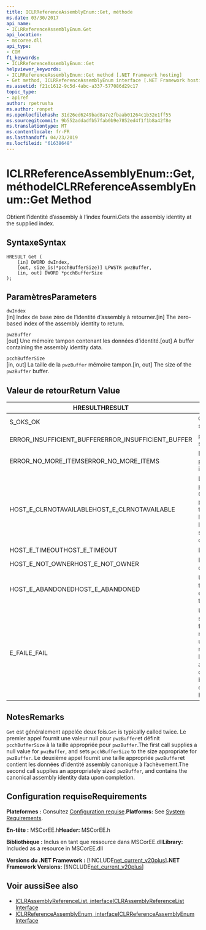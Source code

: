 ```yaml
---
title: ICLRReferenceAssemblyEnum::Get, méthode
ms.date: 03/30/2017
api_name:
- ICLRReferenceAssemblyEnum.Get
api_location:
- mscoree.dll
api_type:
- COM
f1_keywords:
- ICLRReferenceAssemblyEnum::Get
helpviewer_keywords:
- ICLRReferenceAssemblyEnum::Get method [.NET Framework hosting]
- Get method, ICLRReferenceAssemblyEnum interface [.NET Framework hosting]
ms.assetid: f21c1612-9c5d-4abc-a337-577086d29c17
topic_type:
- apiref
author: rpetrusha
ms.author: ronpet
ms.openlocfilehash: 31d26ed6249bad8a7e2fbaab01264c1b32e1ff55
ms.sourcegitcommit: 9b552addadfb57fab0b9e7852ed4f1f1b8a42f8e
ms.translationtype: MT
ms.contentlocale: fr-FR
ms.lasthandoff: 04/23/2019
ms.locfileid: "61638648"
---
```

# <a name="iclrreferenceassemblyenumget-method"></a><span data-ttu-id="15bdb-102">ICLRReferenceAssemblyEnum::Get, méthode</span><span class="sxs-lookup"><span data-stu-id="15bdb-102">ICLRReferenceAssemblyEnum::Get Method</span></span>
<span data-ttu-id="15bdb-103">Obtient l’identité d’assembly à l’index fourni.</span><span class="sxs-lookup"><span data-stu-id="15bdb-103">Gets the assembly identity at the supplied index.</span></span>  
  
## <a name="syntax"></a><span data-ttu-id="15bdb-104">Syntaxe</span><span class="sxs-lookup"><span data-stu-id="15bdb-104">Syntax</span></span>  
  
```  
HRESULT Get (  
    [in] DWORD dwIndex,  
    [out, size_is(*pcchBufferSize)] LPWSTR pwzBuffer,  
    [in, out] DWORD *pcchBufferSize  
);  
```  
  
## <a name="parameters"></a><span data-ttu-id="15bdb-105">Paramètres</span><span class="sxs-lookup"><span data-stu-id="15bdb-105">Parameters</span></span>  
 `dwIndex`  
 <span data-ttu-id="15bdb-106">[in] Index de base zéro de l’identité d’assembly à retourner.</span><span class="sxs-lookup"><span data-stu-id="15bdb-106">[in] The zero-based index of the assembly identity to return.</span></span>  
  
 `pwzBuffer`  
 <span data-ttu-id="15bdb-107">[out] Une mémoire tampon contenant les données d’identité.</span><span class="sxs-lookup"><span data-stu-id="15bdb-107">[out] A buffer containing the assembly identity data.</span></span>  
  
 `pcchBufferSize`  
 <span data-ttu-id="15bdb-108">[in, out] La taille de la `pwzBuffer` mémoire tampon.</span><span class="sxs-lookup"><span data-stu-id="15bdb-108">[in, out] The size of the `pwzBuffer` buffer.</span></span>  
  
## <a name="return-value"></a><span data-ttu-id="15bdb-109">Valeur de retour</span><span class="sxs-lookup"><span data-stu-id="15bdb-109">Return Value</span></span>  
  
|<span data-ttu-id="15bdb-110">HRESULT</span><span class="sxs-lookup"><span data-stu-id="15bdb-110">HRESULT</span></span>|<span data-ttu-id="15bdb-111">Description</span><span class="sxs-lookup"><span data-stu-id="15bdb-111">Description</span></span>|  
|-------------|-----------------|  
|<span data-ttu-id="15bdb-112">S_OK</span><span class="sxs-lookup"><span data-stu-id="15bdb-112">S_OK</span></span>|<span data-ttu-id="15bdb-113">`Get` retourné avec succès.</span><span class="sxs-lookup"><span data-stu-id="15bdb-113">`Get` returned successfully.</span></span>|  
|<span data-ttu-id="15bdb-114">ERROR_INSUFFICIENT_BUFFER</span><span class="sxs-lookup"><span data-stu-id="15bdb-114">ERROR_INSUFFICIENT_BUFFER</span></span>|<span data-ttu-id="15bdb-115">`pwzBuffer` est trop petit.</span><span class="sxs-lookup"><span data-stu-id="15bdb-115">`pwzBuffer` is too small.</span></span>|  
|<span data-ttu-id="15bdb-116">ERROR_NO_MORE_ITEMS</span><span class="sxs-lookup"><span data-stu-id="15bdb-116">ERROR_NO_MORE_ITEMS</span></span>|<span data-ttu-id="15bdb-117">L’énumération ne contient aucun élément plus.</span><span class="sxs-lookup"><span data-stu-id="15bdb-117">The enumeration contains no more items.</span></span>|  
|<span data-ttu-id="15bdb-118">HOST_E_CLRNOTAVAILABLE</span><span class="sxs-lookup"><span data-stu-id="15bdb-118">HOST_E_CLRNOTAVAILABLE</span></span>|<span data-ttu-id="15bdb-119">Le common language runtime (CLR) n’a pas été chargé dans un processus ou le CLR est dans un état dans lequel il ne peut pas exécuter le code managé ou traiter l’appel avec succès.</span><span class="sxs-lookup"><span data-stu-id="15bdb-119">The common language runtime (CLR) has not been loaded into a process, or the CLR is in a state in which it cannot run managed code or process the call successfully.</span></span>|  
|<span data-ttu-id="15bdb-120">HOST_E_TIMEOUT</span><span class="sxs-lookup"><span data-stu-id="15bdb-120">HOST_E_TIMEOUT</span></span>|<span data-ttu-id="15bdb-121">L’appel a expiré.</span><span class="sxs-lookup"><span data-stu-id="15bdb-121">The call timed out.</span></span>|  
|<span data-ttu-id="15bdb-122">HOST_E_NOT_OWNER</span><span class="sxs-lookup"><span data-stu-id="15bdb-122">HOST_E_NOT_OWNER</span></span>|<span data-ttu-id="15bdb-123">L’appelant ne possède pas le verrou.</span><span class="sxs-lookup"><span data-stu-id="15bdb-123">The caller does not own the lock.</span></span>|  
|<span data-ttu-id="15bdb-124">HOST_E_ABANDONED</span><span class="sxs-lookup"><span data-stu-id="15bdb-124">HOST_E_ABANDONED</span></span>|<span data-ttu-id="15bdb-125">Un événement a été annulé alors qu’un thread bloqué ou Fibre l’attendait.</span><span class="sxs-lookup"><span data-stu-id="15bdb-125">An event was canceled while a blocked thread or fiber was waiting on it.</span></span>|  
|<span data-ttu-id="15bdb-126">E_FAIL</span><span class="sxs-lookup"><span data-stu-id="15bdb-126">E_FAIL</span></span>|<span data-ttu-id="15bdb-127">Une défaillance catastrophique inconnue s’est produite.</span><span class="sxs-lookup"><span data-stu-id="15bdb-127">An unknown catastrophic failure occurred.</span></span> <span data-ttu-id="15bdb-128">Si une méthode retourne E_FAIL, le CLR n’est plus utilisable au sein du processus.</span><span class="sxs-lookup"><span data-stu-id="15bdb-128">If a method returns E_FAIL, the CLR is no longer usable within the process.</span></span> <span data-ttu-id="15bdb-129">Les appels suivants aux méthodes d’hébergement retournent HOST_E_CLRNOTAVAILABLE.</span><span class="sxs-lookup"><span data-stu-id="15bdb-129">Subsequent calls to hosting methods return HOST_E_CLRNOTAVAILABLE.</span></span>|  
  
## <a name="remarks"></a><span data-ttu-id="15bdb-130">Notes</span><span class="sxs-lookup"><span data-stu-id="15bdb-130">Remarks</span></span>  
 <span data-ttu-id="15bdb-131">`Get` est généralement appelée deux fois.</span><span class="sxs-lookup"><span data-stu-id="15bdb-131">`Get` is typically called twice.</span></span> <span data-ttu-id="15bdb-132">Le premier appel fournit une valeur null pour `pwzBuffer`et définit `pcchBufferSize` à la taille appropriée pour `pwzBuffer`.</span><span class="sxs-lookup"><span data-stu-id="15bdb-132">The first call supplies a null value for `pwzBuffer`, and sets `pcchBufferSize` to the size appropriate for `pwzBuffer`.</span></span> <span data-ttu-id="15bdb-133">Le deuxième appel fournit une taille appropriée `pwzBuffer`et contient les données d’identité assembly canonique à l’achèvement.</span><span class="sxs-lookup"><span data-stu-id="15bdb-133">The second call supplies an appropriately sized `pwzBuffer`, and contains the canonical assembly identity data upon completion.</span></span>  
  
## <a name="requirements"></a><span data-ttu-id="15bdb-134">Configuration requise</span><span class="sxs-lookup"><span data-stu-id="15bdb-134">Requirements</span></span>  
 <span data-ttu-id="15bdb-135">**Plateformes :** Consultez [Configuration requise](../../../../docs/framework/get-started/system-requirements.md).</span><span class="sxs-lookup"><span data-stu-id="15bdb-135">**Platforms:** See [System Requirements](../../../../docs/framework/get-started/system-requirements.md).</span></span>  
  
 <span data-ttu-id="15bdb-136">**En-tête :** MSCorEE.h</span><span class="sxs-lookup"><span data-stu-id="15bdb-136">**Header:** MSCorEE.h</span></span>  
  
 <span data-ttu-id="15bdb-137">**Bibliothèque :** Inclus en tant que ressource dans MSCorEE.dll</span><span class="sxs-lookup"><span data-stu-id="15bdb-137">**Library:** Included as a resource in MSCorEE.dll</span></span>  
  
 <span data-ttu-id="15bdb-138">**Versions du .NET Framework :** [!INCLUDE[net_current_v20plus](../../../../includes/net-current-v20plus-md.md)]</span><span class="sxs-lookup"><span data-stu-id="15bdb-138">**.NET Framework Versions:** [!INCLUDE[net_current_v20plus](../../../../includes/net-current-v20plus-md.md)]</span></span>  
  
## <a name="see-also"></a><span data-ttu-id="15bdb-139">Voir aussi</span><span class="sxs-lookup"><span data-stu-id="15bdb-139">See also</span></span>

- [<span data-ttu-id="15bdb-140">ICLRAssemblyReferenceList, interface</span><span class="sxs-lookup"><span data-stu-id="15bdb-140">ICLRAssemblyReferenceList Interface</span></span>](../../../../docs/framework/unmanaged-api/hosting/iclrassemblyreferencelist-interface.md)
- [<span data-ttu-id="15bdb-141">ICLRReferenceAssemblyEnum, interface</span><span class="sxs-lookup"><span data-stu-id="15bdb-141">ICLRReferenceAssemblyEnum Interface</span></span>](../../../../docs/framework/unmanaged-api/hosting/iclrreferenceassemblyenum-interface.md)
